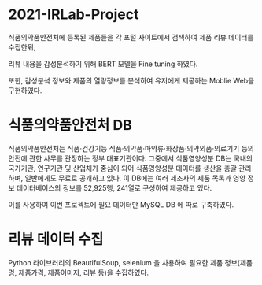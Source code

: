# 2021-IRLab-Project

식품의약품안전처에 등록된 제품들을 각 포털 사이트에서 검색하여 제품 리뷰 데이터를 수집한뒤,

리뷰 내용을 감성분석하기 위해 BERT 모델을 Fine tuning 하였다. 

또한, 감성분석 정보와 제품의 열량정보를 분석하여 유저에게 제공하는 Moblie Web을 구현하였다. 

# 식품의약품안전처 DB

식품의약품안전처는 식품·건강기능 식품·의약품·마약류·화장품·의약외품·의료기기 등의 안전에 관한 사무를 관장하는 정부 대표기관이다.
그중에서 식품영양성분 DB는 국내의 국가기관, 연구기관 및 산업체가 중심이 되어 식품영양성분 데이터를 생산을 총괄 관리하며, 일반에게도 무료로 공개하고 있다.
이 DB에는 여러 제조사의 제품 목록과 영양 정보 데이터베이스의 정보를 52,925행, 241열로 구성하여 제공하고 있다.

이를 사용하여 이번 프로젝트에 필요 데이터만 MySQL DB 에 따로 구축하였다.

# 리뷰 데이터 수집

Python 라이브러리의 BeautifulSoup, selenium 을 사용하여 필요한 제품 정보(제품명, 제품가격, 제품이미지, 리뷰 등)을 수집하였다.

